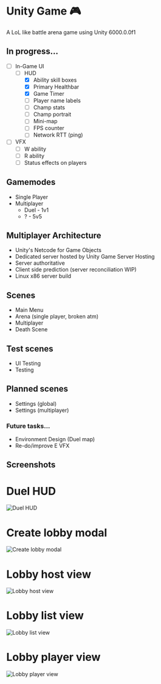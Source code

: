 
# Unity Game 🎮
A LoL like battle arena game using Unity 6000.0.0f1

## In progress...
- [ ] In-Game UI
  - [ ] HUD
    - [x] Ability skill boxes 
    - [x] Primary Healthbar
    - [x] Game Timer
    - [ ] Player name labels
    - [ ] Champ stats
    - [ ] Champ portrait
    - [ ] Mini-map
    - [ ] FPS counter
    - [ ] Network RTT (ping)
- [ ] VFX
    - [ ] W ability
    - [ ] R ability
    - [ ] Status effects on players

## Gamemodes
- Single Player
- Multiplayer
  - Duel - 1v1
  - ? - 5v5
 
## Multiplayer Architecture  
- Unity's Netcode for Game Objects
- Dedicated server hosted by Unity Game Server Hosting
- Server authoritative
- Client side prediction (server reconciliation WIP)
- Linux x86 server build

## Scenes
- Main Menu
- Arena (single player, broken atm)
- Multiplayer
- Death Scene

## Test scenes
- UI Testing
- Testing

## Planned scenes
- Settings (global)
- Settings (multiplayer)

### Future tasks...
- Environment Design (Duel map)
- Re-do/improve E VFX

## Screenshots

# Duel HUD
![Duel HUD](https://i.imgur.com/zt9nwrA.png)
# Create lobby modal
![Create lobby modal](https://i.imgur.com/sBROwR7.png)
# Lobby host view
![Lobby host view](https://i.imgur.com/TMmyq0I.png)
# Lobby list view
![Lobby list view](https://i.imgur.com/2a7Z5M2.png)
# Lobby player view
![Lobby player view](https://i.imgur.com/g8nGJMD.png)

